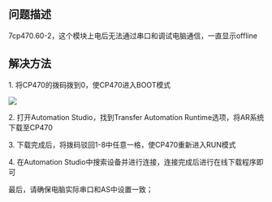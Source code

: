 ## 问题描述
7cp470.60-2，这个模块上电后无法通过串口和调试电脑通信，一直显示offline

## 解决方法
1. 将CP470的拨码拨到0，使CP470进入BOOT模式

![](file:///C:/Users/zhous/AppData/Local/Temp/msohtmlclip1/01/clip_image001.png)

2. 打开Automation Studio，找到Transfer Automation Runtime选项，将AR系统下载至CP470

3. 下载完成后，将拨码驳回1-8中任意一格，使CP470重新进入RUN模式

4. 在Automation Studio中搜索设备并进行连接，连接完成后进行在线下载程序即可

最后，请确保电脑实际串口和AS中设置一致；